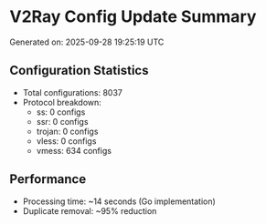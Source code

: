 # V2Ray Config Update Summary
Generated on: 2025-09-28 19:25:19 UTC

## Configuration Statistics
- Total configurations: 8037
- Protocol breakdown:
  - ss: 0 configs
  - ssr: 0 configs
  - trojan: 0 configs
  - vless: 0 configs
  - vmess: 634 configs

## Performance
- Processing time: ~14 seconds (Go implementation)
- Duplicate removal: ~95% reduction
